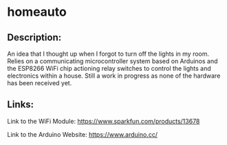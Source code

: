 # homeauto

## Description:
An idea that I thought up when I forgot to turn off the lights in my room. Relies on a communicating microcontroller system based on Arduinos and the ESP8266 WiFi chip actioning relay switches to control the lights and electronics within a house. Still a work in progress as none of the hardware has been received yet.  

## Links:
Link to the WiFi Module: https://www.sparkfun.com/products/13678

Link to the Arduino Website: https://www.arduino.cc/
